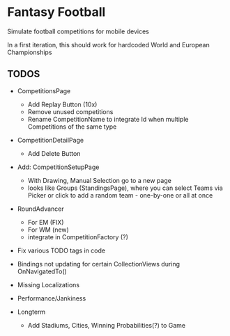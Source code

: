 # Fantasy Football

Simulate football competitions for mobile devices

In a first iteration, this should work for hardcoded World and European Championships

## TODOS

- CompetitionsPage
	- Add Replay Button (10x)
	- Remove unused competitions
	- Rename CompetitionName to integrate Id when multiple Competitions of the same type
- CompetitionDetailPage
	- Add Delete Button

- Add: CompetitionSetupPage
	- With Drawing, Manual Selection go to a new page
	- looks like Groups (StandingsPage), where you can select Teams via Picker or click to add a random team - one-by-one or all at once

- RoundAdvancer
	- For EM (FIX)
	- For WM (new)
	- integrate in CompetitionFactory (?)

- Fix various TODO tags in code
- Bindings not updating for certain CollectionViews during OnNavigatedTo()

- Missing Localizations
- Performance/Jankiness

- Longterm
	- Add Stadiums, Cities, Winning Probabilities(?) to Game
